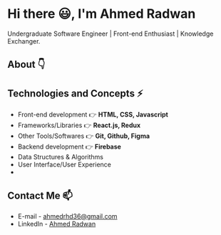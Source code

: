 # Hi there 😃, I'm Ahmed Radwan
Undergraduate Software Engineer | Front-end Enthusiast | Knowledge Exchanger.


## About 👇



## Technologies and Concepts ⚡
- Front-end development 👉  **HTML, CSS, Javascript**
- Frameworks/Libraries  👉  **React.js, Redux**
- Other Tools/Softwares 👉  **Git, Github, Figma**
- Backend development   👉  **Firebase**
- Data Structures & Algorithms
- User Interface/User Experience
- 

## Contact Me 📫
- E-mail - ahmedrhd36@gmail.com
- LinkedIn - [Ahmed Radwan](https://www.linkedin.com/in/ahmed-radwan-0543b1197/)
